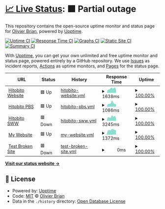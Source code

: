 # [📈 Live Status](https://olibrian.github.io/hitobito_upptime): <!--live status--> **🟧 Partial outage**

This repository contains the open-source uptime monitor and status page for [Olivier Brian](https://olibrian.github.io/hitobito_upptime), powered by [Upptime](https://github.com/upptime/upptime).

[![Uptime CI](https://github.com/olibrian/hitobito_upptime/workflows/Uptime%20CI/badge.svg)](https://github.com/olibrian/hitobito_upptime/actions?query=workflow%3A%22Uptime+CI%22)
[![Response Time CI](https://github.com/olibrian/hitobito_upptime/workflows/Response%20Time%20CI/badge.svg)](https://github.com/olibrian/hitobito_upptime/actions?query=workflow%3A%22Response+Time+CI%22)
[![Graphs CI](https://github.com/olibrian/hitobito_upptime/workflows/Graphs%20CI/badge.svg)](https://github.com/olibrian/hitobito_upptime/actions?query=workflow%3A%22Graphs+CI%22)
[![Static Site CI](https://github.com/olibrian/hitobito_upptime/workflows/Static%20Site%20CI/badge.svg)](https://github.com/olibrian/hitobito_upptime/actions?query=workflow%3A%22Static+Site+CI%22)
[![Summary CI](https://github.com/olibrian/hitobito_upptime/workflows/Summary%20CI/badge.svg)](https://github.com/olibrian/hitobito_upptime/actions?query=workflow%3A%22Summary+CI%22)

With [Upptime](https://upptime.js.org), you can get your own unlimited and free uptime monitor and status page, powered entirely by a GitHub repository. We use [Issues](https://github.com/olibrian/hitobito_upptime/issues) as incident reports, [Actions](https://github.com/olibrian/hitobito_upptime/actions) as uptime monitors, and [Pages](https://olibrian.github.io/hitobito_upptime) for the status page.

<!--start: status pages-->
<!-- This summary is generated by Upptime (https://github.com/upptime/upptime) -->
<!-- Do not edit this manually, your changes will be overwritten -->
<!-- prettier-ignore -->
| URL | Status | History | Response Time | Uptime |
| --- | ------ | ------- | ------------- | ------ |
| <img alt="" src="https://icons.duckduckgo.com/ip3/www.hitobito.ch.ico" height="13"> [Hitobito Website](https://www.hitobito.ch) | 🟩 Up | [hitobito-website.yml](https://github.com/olibrian/hitobito_uptime/commits/HEAD/history/hitobito-website.yml) | <details><summary><img alt="Response time graph" src="./graphs/hitobito-website/response-time-week.png" height="20"> 1638ms</summary><br><a href="https://olibrian.github.io/hitobito_uptime/history/hitobito-website"><img alt="Response time 1621" src="https://img.shields.io/endpoint?url=https%3A%2F%2Fraw.githubusercontent.com%2Folibrian%2Fhitobito_uptime%2FHEAD%2Fapi%2Fhitobito-website%2Fresponse-time.json"></a><br><a href="https://olibrian.github.io/hitobito_uptime/history/hitobito-website"><img alt="24-hour response time 1269" src="https://img.shields.io/endpoint?url=https%3A%2F%2Fraw.githubusercontent.com%2Folibrian%2Fhitobito_uptime%2FHEAD%2Fapi%2Fhitobito-website%2Fresponse-time-day.json"></a><br><a href="https://olibrian.github.io/hitobito_uptime/history/hitobito-website"><img alt="7-day response time 1638" src="https://img.shields.io/endpoint?url=https%3A%2F%2Fraw.githubusercontent.com%2Folibrian%2Fhitobito_uptime%2FHEAD%2Fapi%2Fhitobito-website%2Fresponse-time-week.json"></a><br><a href="https://olibrian.github.io/hitobito_uptime/history/hitobito-website"><img alt="30-day response time 1621" src="https://img.shields.io/endpoint?url=https%3A%2F%2Fraw.githubusercontent.com%2Folibrian%2Fhitobito_uptime%2FHEAD%2Fapi%2Fhitobito-website%2Fresponse-time-month.json"></a><br><a href="https://olibrian.github.io/hitobito_uptime/history/hitobito-website"><img alt="1-year response time 1621" src="https://img.shields.io/endpoint?url=https%3A%2F%2Fraw.githubusercontent.com%2Folibrian%2Fhitobito_uptime%2FHEAD%2Fapi%2Fhitobito-website%2Fresponse-time-year.json"></a></details> | <details><summary><a href="https://olibrian.github.io/hitobito_uptime/history/hitobito-website">100.00%</a></summary><a href="https://olibrian.github.io/hitobito_uptime/history/hitobito-website"><img alt="All-time uptime 100.00%" src="https://img.shields.io/endpoint?url=https%3A%2F%2Fraw.githubusercontent.com%2Folibrian%2Fhitobito_uptime%2FHEAD%2Fapi%2Fhitobito-website%2Fuptime.json"></a><br><a href="https://olibrian.github.io/hitobito_uptime/history/hitobito-website"><img alt="24-hour uptime 100.00%" src="https://img.shields.io/endpoint?url=https%3A%2F%2Fraw.githubusercontent.com%2Folibrian%2Fhitobito_uptime%2FHEAD%2Fapi%2Fhitobito-website%2Fuptime-day.json"></a><br><a href="https://olibrian.github.io/hitobito_uptime/history/hitobito-website"><img alt="7-day uptime 100.00%" src="https://img.shields.io/endpoint?url=https%3A%2F%2Fraw.githubusercontent.com%2Folibrian%2Fhitobito_uptime%2FHEAD%2Fapi%2Fhitobito-website%2Fuptime-week.json"></a><br><a href="https://olibrian.github.io/hitobito_uptime/history/hitobito-website"><img alt="30-day uptime 100.00%" src="https://img.shields.io/endpoint?url=https%3A%2F%2Fraw.githubusercontent.com%2Folibrian%2Fhitobito_uptime%2FHEAD%2Fapi%2Fhitobito-website%2Fuptime-month.json"></a><br><a href="https://olibrian.github.io/hitobito_uptime/history/hitobito-website"><img alt="1-year uptime 100.00%" src="https://img.shields.io/endpoint?url=https%3A%2F%2Fraw.githubusercontent.com%2Folibrian%2Fhitobito_uptime%2FHEAD%2Fapi%2Fhitobito-website%2Fuptime-year.json"></a></details>
| <img alt="" src="https://icons.duckduckgo.com/ip3/db.scout.ch.ico" height="13"> [Hitobito PBS](https://db.scout.ch) | 🟩 Up | [hitobito-pbs.yml](https://github.com/olibrian/hitobito_uptime/commits/HEAD/history/hitobito-pbs.yml) | <details><summary><img alt="Response time graph" src="./graphs/hitobito-pbs/response-time-week.png" height="20"> 1086ms</summary><br><a href="https://olibrian.github.io/hitobito_uptime/history/hitobito-pbs"><img alt="Response time 1078" src="https://img.shields.io/endpoint?url=https%3A%2F%2Fraw.githubusercontent.com%2Folibrian%2Fhitobito_uptime%2FHEAD%2Fapi%2Fhitobito-pbs%2Fresponse-time.json"></a><br><a href="https://olibrian.github.io/hitobito_uptime/history/hitobito-pbs"><img alt="24-hour response time 827" src="https://img.shields.io/endpoint?url=https%3A%2F%2Fraw.githubusercontent.com%2Folibrian%2Fhitobito_uptime%2FHEAD%2Fapi%2Fhitobito-pbs%2Fresponse-time-day.json"></a><br><a href="https://olibrian.github.io/hitobito_uptime/history/hitobito-pbs"><img alt="7-day response time 1086" src="https://img.shields.io/endpoint?url=https%3A%2F%2Fraw.githubusercontent.com%2Folibrian%2Fhitobito_uptime%2FHEAD%2Fapi%2Fhitobito-pbs%2Fresponse-time-week.json"></a><br><a href="https://olibrian.github.io/hitobito_uptime/history/hitobito-pbs"><img alt="30-day response time 1078" src="https://img.shields.io/endpoint?url=https%3A%2F%2Fraw.githubusercontent.com%2Folibrian%2Fhitobito_uptime%2FHEAD%2Fapi%2Fhitobito-pbs%2Fresponse-time-month.json"></a><br><a href="https://olibrian.github.io/hitobito_uptime/history/hitobito-pbs"><img alt="1-year response time 1078" src="https://img.shields.io/endpoint?url=https%3A%2F%2Fraw.githubusercontent.com%2Folibrian%2Fhitobito_uptime%2FHEAD%2Fapi%2Fhitobito-pbs%2Fresponse-time-year.json"></a></details> | <details><summary><a href="https://olibrian.github.io/hitobito_uptime/history/hitobito-pbs">100.00%</a></summary><a href="https://olibrian.github.io/hitobito_uptime/history/hitobito-pbs"><img alt="All-time uptime 99.95%" src="https://img.shields.io/endpoint?url=https%3A%2F%2Fraw.githubusercontent.com%2Folibrian%2Fhitobito_uptime%2FHEAD%2Fapi%2Fhitobito-pbs%2Fuptime.json"></a><br><a href="https://olibrian.github.io/hitobito_uptime/history/hitobito-pbs"><img alt="24-hour uptime 100.00%" src="https://img.shields.io/endpoint?url=https%3A%2F%2Fraw.githubusercontent.com%2Folibrian%2Fhitobito_uptime%2FHEAD%2Fapi%2Fhitobito-pbs%2Fuptime-day.json"></a><br><a href="https://olibrian.github.io/hitobito_uptime/history/hitobito-pbs"><img alt="7-day uptime 100.00%" src="https://img.shields.io/endpoint?url=https%3A%2F%2Fraw.githubusercontent.com%2Folibrian%2Fhitobito_uptime%2FHEAD%2Fapi%2Fhitobito-pbs%2Fuptime-week.json"></a><br><a href="https://olibrian.github.io/hitobito_uptime/history/hitobito-pbs"><img alt="30-day uptime 99.95%" src="https://img.shields.io/endpoint?url=https%3A%2F%2Fraw.githubusercontent.com%2Folibrian%2Fhitobito_uptime%2FHEAD%2Fapi%2Fhitobito-pbs%2Fuptime-month.json"></a><br><a href="https://olibrian.github.io/hitobito_uptime/history/hitobito-pbs"><img alt="1-year uptime 99.95%" src="https://img.shields.io/endpoint?url=https%3A%2F%2Fraw.githubusercontent.com%2Folibrian%2Fhitobito_uptime%2FHEAD%2Fapi%2Fhitobito-pbs%2Fuptime-year.json"></a></details>
| <img alt="" src="https://icons.duckduckgo.com/ip3/rando-community.ch.ico" height="13"> [Hitobito SWW](https://rando-community.ch/) | 🟥 Down | [hitobito-sww.yml](https://github.com/olibrian/hitobito_uptime/commits/HEAD/history/hitobito-sww.yml) | <details><summary><img alt="Response time graph" src="./graphs/hitobito-sww/response-time-week.png" height="20"> 3245ms</summary><br><a href="https://olibrian.github.io/hitobito_uptime/history/hitobito-sww"><img alt="Response time 1305" src="https://img.shields.io/endpoint?url=https%3A%2F%2Fraw.githubusercontent.com%2Folibrian%2Fhitobito_uptime%2FHEAD%2Fapi%2Fhitobito-sww%2Fresponse-time.json"></a><br><a href="https://olibrian.github.io/hitobito_uptime/history/hitobito-sww"><img alt="24-hour response time 10654" src="https://img.shields.io/endpoint?url=https%3A%2F%2Fraw.githubusercontent.com%2Folibrian%2Fhitobito_uptime%2FHEAD%2Fapi%2Fhitobito-sww%2Fresponse-time-day.json"></a><br><a href="https://olibrian.github.io/hitobito_uptime/history/hitobito-sww"><img alt="7-day response time 3245" src="https://img.shields.io/endpoint?url=https%3A%2F%2Fraw.githubusercontent.com%2Folibrian%2Fhitobito_uptime%2FHEAD%2Fapi%2Fhitobito-sww%2Fresponse-time-week.json"></a><br><a href="https://olibrian.github.io/hitobito_uptime/history/hitobito-sww"><img alt="30-day response time 1305" src="https://img.shields.io/endpoint?url=https%3A%2F%2Fraw.githubusercontent.com%2Folibrian%2Fhitobito_uptime%2FHEAD%2Fapi%2Fhitobito-sww%2Fresponse-time-month.json"></a><br><a href="https://olibrian.github.io/hitobito_uptime/history/hitobito-sww"><img alt="1-year response time 1305" src="https://img.shields.io/endpoint?url=https%3A%2F%2Fraw.githubusercontent.com%2Folibrian%2Fhitobito_uptime%2FHEAD%2Fapi%2Fhitobito-sww%2Fresponse-time-year.json"></a></details> | <details><summary><a href="https://olibrian.github.io/hitobito_uptime/history/hitobito-sww">100.00%</a></summary><a href="https://olibrian.github.io/hitobito_uptime/history/hitobito-sww"><img alt="All-time uptime 100.00%" src="https://img.shields.io/endpoint?url=https%3A%2F%2Fraw.githubusercontent.com%2Folibrian%2Fhitobito_uptime%2FHEAD%2Fapi%2Fhitobito-sww%2Fuptime.json"></a><br><a href="https://olibrian.github.io/hitobito_uptime/history/hitobito-sww"><img alt="24-hour uptime 99.99%" src="https://img.shields.io/endpoint?url=https%3A%2F%2Fraw.githubusercontent.com%2Folibrian%2Fhitobito_uptime%2FHEAD%2Fapi%2Fhitobito-sww%2Fuptime-day.json"></a><br><a href="https://olibrian.github.io/hitobito_uptime/history/hitobito-sww"><img alt="7-day uptime 100.00%" src="https://img.shields.io/endpoint?url=https%3A%2F%2Fraw.githubusercontent.com%2Folibrian%2Fhitobito_uptime%2FHEAD%2Fapi%2Fhitobito-sww%2Fuptime-week.json"></a><br><a href="https://olibrian.github.io/hitobito_uptime/history/hitobito-sww"><img alt="30-day uptime 100.00%" src="https://img.shields.io/endpoint?url=https%3A%2F%2Fraw.githubusercontent.com%2Folibrian%2Fhitobito_uptime%2FHEAD%2Fapi%2Fhitobito-sww%2Fuptime-month.json"></a><br><a href="https://olibrian.github.io/hitobito_uptime/history/hitobito-sww"><img alt="1-year uptime 100.00%" src="https://img.shields.io/endpoint?url=https%3A%2F%2Fraw.githubusercontent.com%2Folibrian%2Fhitobito_uptime%2FHEAD%2Fapi%2Fhitobito-sww%2Fuptime-year.json"></a></details>
| <img alt="" src="https://icons.duckduckgo.com/ip3/obrian.ch.ico" height="13"> [My Website](http://obrian.ch/) | 🟩 Up | [my-website.yml](https://github.com/olibrian/hitobito_uptime/commits/HEAD/history/my-website.yml) | <details><summary><img alt="Response time graph" src="./graphs/my-website/response-time-week.png" height="20"> 1372ms</summary><br><a href="https://olibrian.github.io/hitobito_uptime/history/my-website"><img alt="Response time 1316" src="https://img.shields.io/endpoint?url=https%3A%2F%2Fraw.githubusercontent.com%2Folibrian%2Fhitobito_uptime%2FHEAD%2Fapi%2Fmy-website%2Fresponse-time.json"></a><br><a href="https://olibrian.github.io/hitobito_uptime/history/my-website"><img alt="24-hour response time 1340" src="https://img.shields.io/endpoint?url=https%3A%2F%2Fraw.githubusercontent.com%2Folibrian%2Fhitobito_uptime%2FHEAD%2Fapi%2Fmy-website%2Fresponse-time-day.json"></a><br><a href="https://olibrian.github.io/hitobito_uptime/history/my-website"><img alt="7-day response time 1372" src="https://img.shields.io/endpoint?url=https%3A%2F%2Fraw.githubusercontent.com%2Folibrian%2Fhitobito_uptime%2FHEAD%2Fapi%2Fmy-website%2Fresponse-time-week.json"></a><br><a href="https://olibrian.github.io/hitobito_uptime/history/my-website"><img alt="30-day response time 1316" src="https://img.shields.io/endpoint?url=https%3A%2F%2Fraw.githubusercontent.com%2Folibrian%2Fhitobito_uptime%2FHEAD%2Fapi%2Fmy-website%2Fresponse-time-month.json"></a><br><a href="https://olibrian.github.io/hitobito_uptime/history/my-website"><img alt="1-year response time 1316" src="https://img.shields.io/endpoint?url=https%3A%2F%2Fraw.githubusercontent.com%2Folibrian%2Fhitobito_uptime%2FHEAD%2Fapi%2Fmy-website%2Fresponse-time-year.json"></a></details> | <details><summary><a href="https://olibrian.github.io/hitobito_uptime/history/my-website">100.00%</a></summary><a href="https://olibrian.github.io/hitobito_uptime/history/my-website"><img alt="All-time uptime 89.00%" src="https://img.shields.io/endpoint?url=https%3A%2F%2Fraw.githubusercontent.com%2Folibrian%2Fhitobito_uptime%2FHEAD%2Fapi%2Fmy-website%2Fuptime.json"></a><br><a href="https://olibrian.github.io/hitobito_uptime/history/my-website"><img alt="24-hour uptime 100.00%" src="https://img.shields.io/endpoint?url=https%3A%2F%2Fraw.githubusercontent.com%2Folibrian%2Fhitobito_uptime%2FHEAD%2Fapi%2Fmy-website%2Fuptime-day.json"></a><br><a href="https://olibrian.github.io/hitobito_uptime/history/my-website"><img alt="7-day uptime 100.00%" src="https://img.shields.io/endpoint?url=https%3A%2F%2Fraw.githubusercontent.com%2Folibrian%2Fhitobito_uptime%2FHEAD%2Fapi%2Fmy-website%2Fuptime-week.json"></a><br><a href="https://olibrian.github.io/hitobito_uptime/history/my-website"><img alt="30-day uptime 89.00%" src="https://img.shields.io/endpoint?url=https%3A%2F%2Fraw.githubusercontent.com%2Folibrian%2Fhitobito_uptime%2FHEAD%2Fapi%2Fmy-website%2Fuptime-month.json"></a><br><a href="https://olibrian.github.io/hitobito_uptime/history/my-website"><img alt="1-year uptime 89.00%" src="https://img.shields.io/endpoint?url=https%3A%2F%2Fraw.githubusercontent.com%2Folibrian%2Fhitobito_uptime%2FHEAD%2Fapi%2Fmy-website%2Fuptime-year.json"></a></details>
| <img alt="" src="https://icons.duckduckgo.com/ip3/thissitedoesnotexist.koj.co.ico" height="13"> [Test Broken Site](https://thissitedoesnotexist.koj.co) | 🟥 Down | [test-broken-site.yml](https://github.com/olibrian/hitobito_uptime/commits/HEAD/history/test-broken-site.yml) | <details><summary><img alt="Response time graph" src="./graphs/test-broken-site/response-time-week.png" height="20"> 0ms</summary><br><a href="https://olibrian.github.io/hitobito_uptime/history/test-broken-site"><img alt="Response time 0" src="https://img.shields.io/endpoint?url=https%3A%2F%2Fraw.githubusercontent.com%2Folibrian%2Fhitobito_uptime%2FHEAD%2Fapi%2Ftest-broken-site%2Fresponse-time.json"></a><br><a href="https://olibrian.github.io/hitobito_uptime/history/test-broken-site"><img alt="24-hour response time 0" src="https://img.shields.io/endpoint?url=https%3A%2F%2Fraw.githubusercontent.com%2Folibrian%2Fhitobito_uptime%2FHEAD%2Fapi%2Ftest-broken-site%2Fresponse-time-day.json"></a><br><a href="https://olibrian.github.io/hitobito_uptime/history/test-broken-site"><img alt="7-day response time 0" src="https://img.shields.io/endpoint?url=https%3A%2F%2Fraw.githubusercontent.com%2Folibrian%2Fhitobito_uptime%2FHEAD%2Fapi%2Ftest-broken-site%2Fresponse-time-week.json"></a><br><a href="https://olibrian.github.io/hitobito_uptime/history/test-broken-site"><img alt="30-day response time 0" src="https://img.shields.io/endpoint?url=https%3A%2F%2Fraw.githubusercontent.com%2Folibrian%2Fhitobito_uptime%2FHEAD%2Fapi%2Ftest-broken-site%2Fresponse-time-month.json"></a><br><a href="https://olibrian.github.io/hitobito_uptime/history/test-broken-site"><img alt="1-year response time 0" src="https://img.shields.io/endpoint?url=https%3A%2F%2Fraw.githubusercontent.com%2Folibrian%2Fhitobito_uptime%2FHEAD%2Fapi%2Ftest-broken-site%2Fresponse-time-year.json"></a></details> | <details><summary><a href="https://olibrian.github.io/hitobito_uptime/history/test-broken-site">100.00%</a></summary><a href="https://olibrian.github.io/hitobito_uptime/history/test-broken-site"><img alt="All-time uptime 100.00%" src="https://img.shields.io/endpoint?url=https%3A%2F%2Fraw.githubusercontent.com%2Folibrian%2Fhitobito_uptime%2FHEAD%2Fapi%2Ftest-broken-site%2Fuptime.json"></a><br><a href="https://olibrian.github.io/hitobito_uptime/history/test-broken-site"><img alt="24-hour uptime 100.00%" src="https://img.shields.io/endpoint?url=https%3A%2F%2Fraw.githubusercontent.com%2Folibrian%2Fhitobito_uptime%2FHEAD%2Fapi%2Ftest-broken-site%2Fuptime-day.json"></a><br><a href="https://olibrian.github.io/hitobito_uptime/history/test-broken-site"><img alt="7-day uptime 100.00%" src="https://img.shields.io/endpoint?url=https%3A%2F%2Fraw.githubusercontent.com%2Folibrian%2Fhitobito_uptime%2FHEAD%2Fapi%2Ftest-broken-site%2Fuptime-week.json"></a><br><a href="https://olibrian.github.io/hitobito_uptime/history/test-broken-site"><img alt="30-day uptime 100.00%" src="https://img.shields.io/endpoint?url=https%3A%2F%2Fraw.githubusercontent.com%2Folibrian%2Fhitobito_uptime%2FHEAD%2Fapi%2Ftest-broken-site%2Fuptime-month.json"></a><br><a href="https://olibrian.github.io/hitobito_uptime/history/test-broken-site"><img alt="1-year uptime 100.00%" src="https://img.shields.io/endpoint?url=https%3A%2F%2Fraw.githubusercontent.com%2Folibrian%2Fhitobito_uptime%2FHEAD%2Fapi%2Ftest-broken-site%2Fuptime-year.json"></a></details>

<!--end: status pages-->

[**Visit our status website →**](https://olibrian.github.io/hitobito_uptime)

## 📄 License

- Powered by: [Upptime](https://github.com/upptime/upptime)
- Code: [MIT](./LICENSE) © [Olivier Brian](https://olibrian.github.io/hitobito_upptime)
- Data in the `./history` directory: [Open Database License](https://opendatacommons.org/licenses/odbl/1-0/)
